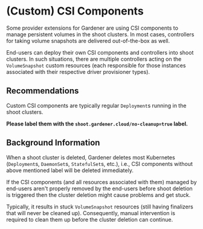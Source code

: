 # (Custom) CSI Components

Some provider extensions for Gardener are using CSI components to manage persistent volumes in the shoot clusters.
In most cases, controllers for taking volume snapshots are delivered out-of-the-box as well.

End-users can deploy their own CSI components and controllers into shoot clusters.
In such situations, there are multiple controllers acting on the `VolumeSnapshot` custom resources (each responsible for those instances associated with their respective driver provisioner types).

## Recommendations

Custom CSI components are typically regular `Deployment`s running in the shoot clusters.

**Please label them with the `shoot.gardener.cloud/no-cleanup=true` label.**

## Background Information

When a shoot cluster is deleted, Gardener deletes most Kubernetes (`Deployment`s, `DaemonSet`s, `StatefulSet`s, etc.), i.e., CSI components without above mentioned label will be deleted immediately.

If the CSI components (and all resources associated with them) managed by end-users aren't properly removed by the end-users before shoot deletion is triggered then the cluster deletion might cause problems and get stuck.

Typically, it results in stuck `VolumeSnapshot` resources (still having finalizers that will never be cleaned up).
Consequently, manual intervention is required to clean them up before the cluster deletion can continue.
